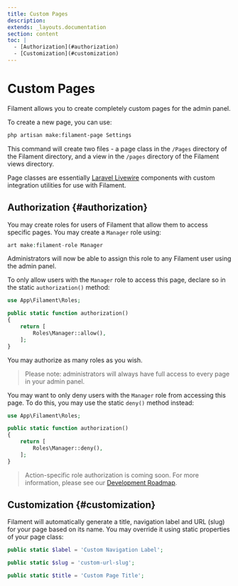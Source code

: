 ```yaml
---
title: Custom Pages
description:
extends: _layouts.documentation
section: content
toc: |
  - [Authorization](#authorization)
  - [Customization](#customization)
---
```


# Custom Pages

<p class="lg:text-2xl">Filament allows you to create completely custom pages for the admin panel.</p>

To create a new page, you can use:

```bash
php artisan make:filament-page Settings
```

This command will create two files - a page class in the `/Pages` directory of the Filament directory, and a view in the `/pages` directory of the Filament views directory.

Page classes are essentially [Laravel Livewire](https://laravel-livewire.com) components with custom integration utilities for use with Filament.

## Authorization {#authorization}

You may create roles for users of Filament that allow them to access specific pages. You may create a `Manager` role using:

```php
art make:filament-role Manager
```

Administrators will now be able to assign this role to any Filament user using the admin panel.

To only allow users with the `Manager` role to access this page, declare so in the static `authorization()` method:

```php
use App\Filament\Roles;

public static function authorization()
{
    return [
        Roles\Manager::allow(),
    ];
}
```

You may authorize as many roles as you wish.

> Please note: administrators will always have full access to every page in your admin panel.

You may want to only deny users with the `Manager` role from accessing this page. To do this, you may use the static `deny()` method instead:

```php
use App\Filament\Roles;

public static function authorization()
{
    return [
        Roles\Manager::deny(),
    ];
}
```

> Action-specific role authorization is coming soon. For more information, please see our [Development Roadmap](/docs/roadmap).

## Customization {#customization}

Filament will automatically generate a title, navigation label and URL (slug) for your page based on its name. You may override it using static properties of your page class:

```php
public static $label = 'Custom Navigation Label';

public static $slug = 'custom-url-slug';

public static $title = 'Custom Page Title';
```
